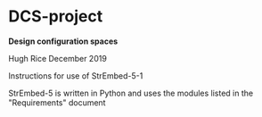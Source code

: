# DCS-project
<b>Design configuration spaces</b>

Hugh Rice December 2019

Instructions for use of StrEmbed-5-1

StrEmbed-5 is written in Python and uses the modules listed in the "Requirements" document
